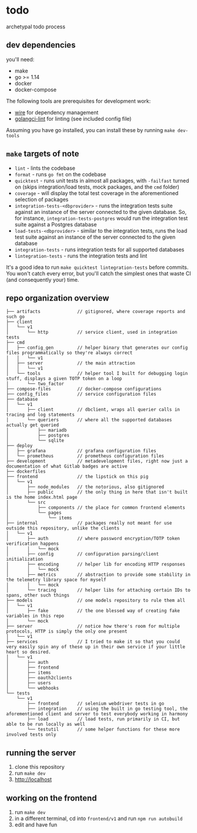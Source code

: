 # todo

archetypal todo process

## dev dependencies

you'll need:

- make
- go >= 1.14
- docker
- docker-compose

The following tools are prerequisites for development work:

- [wire](https://github.com/google/wire) for dependency management
- [golangci-lint](https://github.com/golangci/golangci-lint) for linting (see included config file)

Assuming you have go installed, you can install these by running `make dev-tools`

## `make`  targets of note

- `lint` - lints the codebase
- `format` - runs `go fmt` on the codebase
- `quicktest` - runs unit tests in almost all packages, with `-failfast` turned on (skips integration/load tests, mock packages, and the `cmd` folder)
- `coverage` - will display the total test coverage in the aforementioned selection of packages
- `integration-tests-<dbprovider>` - runs the integration tests suite against an instance of the server connected to the given database. So, for instance, `integration-tests-postgres` would run the integration test suite against a Postgres database
- `load-tests-<dbprovider>` - similar to the integration tests, runs the load test suite against an instance of the server connected to the given database
- `integration-tests` - runs integration tests for all supported databases
- `lintegration-tests` - runs the integration tests and lint

It's a good idea to run `make quicktest lintegration-tests` before commits. You won't catch every error, but you'll catch the simplest ones that waste CI (and consequently your) time.

## repo organization overview

```
├── artifacts              // gitignored, where coverage reports and such go
├── client
│   └── v1
│       └── http           // service client, used in integration tests
├── cmd
│   ├── config_gen         // helper binary that generates our config files programmatically so they're always correct
│   │   └── v1
│   ├── server             // the main attraction
│   │   └── v1
│   └── tools              // helper tool I built for debugging login stuff, displays a given TOTP token on a loop
│       └── two_factor
├── compose-files          // docker-compose configurations
├── config_files           // service configuration files
├── database
│   └── v1
│       ├── client         // dbclient, wraps all querier calls in tracing and log statements
│       └── queriers       // where all the supported databases actually get queried
│           ├── mariadb
│           ├── postgres
│           └── sqlite
├── deploy
│   ├── grafana            // grafana configuration files
│   └── prometheus         // prometheus configuration files
├── development            // metadevelopment files, right now just a documentation of what Gitlab badges are active
├── dockerfiles
├── frontend               // the lipstick on this pig
│   └── v1
│       ├── node_modules   // the notorious, also gitignored
│       ├── public         // the only thing in here that isn't built is the home index.html page
│       └── src
│           ├── components // the place for common frontend elements
│           └── pages
│               └── items
├── internal               // packages really not meant for use outside this repository, unlike the clients
│   └── v1
│       ├── auth           // where password encryption/TOTP token verification happens
│       │   └── mock
│       ├── config         // configuration parsing/client initialization
│       ├── encoding       // helper lib for encoding HTTP responses
│       │   └── mock
│       ├── metrics        // abstraction to provide some stability in the telemetry library space for myself
│       │   └── mock
│       └── tracing        // helper libs for attaching certain IDs to spans, other such things
├── models                 // one models repository to rule them all
│   └── v1
│       ├── fake           // the one blessed way of creating fake variables in this repo
│       └── mock
├── server                 // notice how there's room for multiple protocols, HTTP is simply the only one present
│   └── v1
├── services               // I tried to make it so that you could very easily spin any of these up in their own service if your little heart so desired.
│   └── v1
│       ├── auth
│       ├── frontend
│       ├── items
│       ├── oauth2clients
│       ├── users
│       └── webhooks
└── tests
    └── v1
        ├── frontend       // selenium webdriver tests in go
        ├── integration    // using the built in go testing tool, the aforementioned client and server to test everybody working in harmony
        ├── load           // load tests, run primarily in CI, but able to be run locally as well
        └── testutil       // some helper functions for these more involved tests only
```

## running the server

1. clone this repository
2. run `make dev`
3. [http://localhost](http://localhost)

## working on the frontend

1. run `make dev`
2. in a different terminal, cd into `frontend/v1` and run `npm run autobuild`
3. edit and have fun
